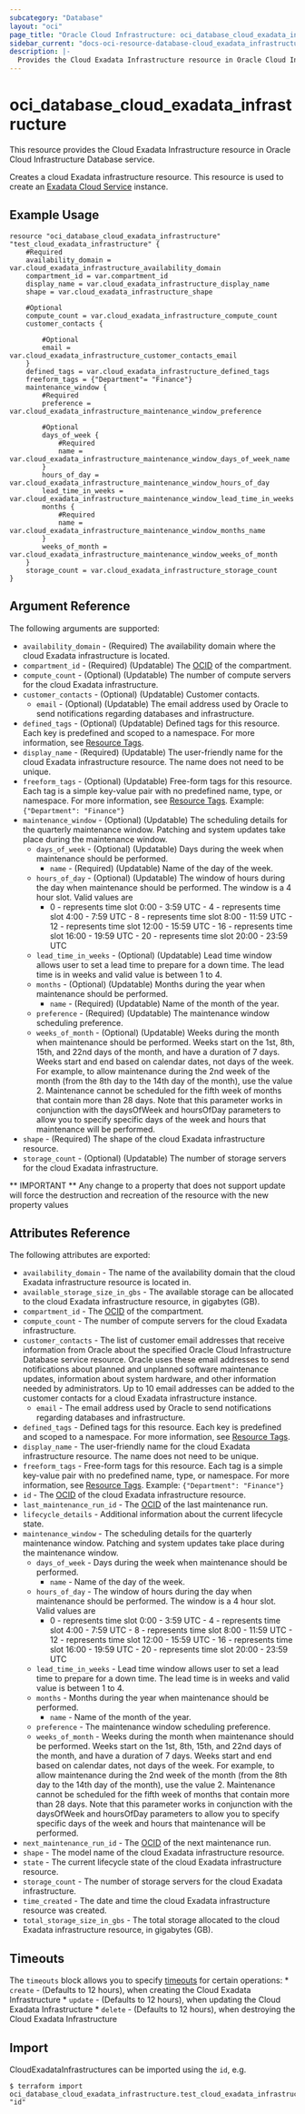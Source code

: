 ```yaml
---
subcategory: "Database"
layout: "oci"
page_title: "Oracle Cloud Infrastructure: oci_database_cloud_exadata_infrastructure"
sidebar_current: "docs-oci-resource-database-cloud_exadata_infrastructure"
description: |-
  Provides the Cloud Exadata Infrastructure resource in Oracle Cloud Infrastructure Database service
---
```


# oci_database_cloud_exadata_infrastructure
This resource provides the Cloud Exadata Infrastructure resource in Oracle Cloud Infrastructure Database service.

Creates a cloud Exadata infrastructure resource. This resource is used to create an [Exadata Cloud Service](https://docs.cloud.oracle.com/iaas/Content/Database/Concepts/exaoverview.htm) instance.


## Example Usage

```hcl
resource "oci_database_cloud_exadata_infrastructure" "test_cloud_exadata_infrastructure" {
	#Required
	availability_domain = var.cloud_exadata_infrastructure_availability_domain
	compartment_id = var.compartment_id
	display_name = var.cloud_exadata_infrastructure_display_name
	shape = var.cloud_exadata_infrastructure_shape

	#Optional
	compute_count = var.cloud_exadata_infrastructure_compute_count
	customer_contacts {

		#Optional
		email = var.cloud_exadata_infrastructure_customer_contacts_email
	}
	defined_tags = var.cloud_exadata_infrastructure_defined_tags
	freeform_tags = {"Department"= "Finance"}
	maintenance_window {
		#Required
		preference = var.cloud_exadata_infrastructure_maintenance_window_preference

		#Optional
		days_of_week {
			#Required
			name = var.cloud_exadata_infrastructure_maintenance_window_days_of_week_name
		}
		hours_of_day = var.cloud_exadata_infrastructure_maintenance_window_hours_of_day
		lead_time_in_weeks = var.cloud_exadata_infrastructure_maintenance_window_lead_time_in_weeks
		months {
			#Required
			name = var.cloud_exadata_infrastructure_maintenance_window_months_name
		}
		weeks_of_month = var.cloud_exadata_infrastructure_maintenance_window_weeks_of_month
	}
	storage_count = var.cloud_exadata_infrastructure_storage_count
}
```

## Argument Reference

The following arguments are supported:

* `availability_domain` - (Required) The availability domain where the cloud Exadata infrastructure is located.
* `compartment_id` - (Required) (Updatable) The [OCID](https://docs.cloud.oracle.com/iaas/Content/General/Concepts/identifiers.htm) of the compartment.
* `compute_count` - (Optional) (Updatable) The number of compute servers for the cloud Exadata infrastructure.
* `customer_contacts` - (Optional) (Updatable) Customer contacts.
	* `email` - (Optional) (Updatable) The email address used by Oracle to send notifications regarding databases and infrastructure.
* `defined_tags` - (Optional) (Updatable) Defined tags for this resource. Each key is predefined and scoped to a namespace. For more information, see [Resource Tags](https://docs.cloud.oracle.com/iaas/Content/General/Concepts/resourcetags.htm). 
* `display_name` - (Required) (Updatable) The user-friendly name for the cloud Exadata infrastructure resource. The name does not need to be unique. 
* `freeform_tags` - (Optional) (Updatable) Free-form tags for this resource. Each tag is a simple key-value pair with no predefined name, type, or namespace. For more information, see [Resource Tags](https://docs.cloud.oracle.com/iaas/Content/General/Concepts/resourcetags.htm).  Example: `{"Department": "Finance"}` 
* `maintenance_window` - (Optional) (Updatable) The scheduling details for the quarterly maintenance window. Patching and system updates take place during the maintenance window. 
	* `days_of_week` - (Optional) (Updatable) Days during the week when maintenance should be performed.
		* `name` - (Required) (Updatable) Name of the day of the week.
	* `hours_of_day` - (Optional) (Updatable) The window of hours during the day when maintenance should be performed. The window is a 4 hour slot. Valid values are
		* 0 - represents time slot 0:00 - 3:59 UTC - 4 - represents time slot 4:00 - 7:59 UTC - 8 - represents time slot 8:00 - 11:59 UTC - 12 - represents time slot 12:00 - 15:59 UTC - 16 - represents time slot 16:00 - 19:59 UTC - 20 - represents time slot 20:00 - 23:59 UTC
	* `lead_time_in_weeks` - (Optional) (Updatable) Lead time window allows user to set a lead time to prepare for a down time. The lead time is in weeks and valid value is between 1 to 4. 
	* `months` - (Optional) (Updatable) Months during the year when maintenance should be performed.
		* `name` - (Required) (Updatable) Name of the month of the year.
	* `preference` - (Required) (Updatable) The maintenance window scheduling preference.
	* `weeks_of_month` - (Optional) (Updatable) Weeks during the month when maintenance should be performed. Weeks start on the 1st, 8th, 15th, and 22nd days of the month, and have a duration of 7 days. Weeks start and end based on calendar dates, not days of the week. For example, to allow maintenance during the 2nd week of the month (from the 8th day to the 14th day of the month), use the value 2. Maintenance cannot be scheduled for the fifth week of months that contain more than 28 days. Note that this parameter works in conjunction with the  daysOfWeek and hoursOfDay parameters to allow you to specify specific days of the week and hours that maintenance will be performed. 
* `shape` - (Required) The shape of the cloud Exadata infrastructure resource. 
* `storage_count` - (Optional) (Updatable) The number of storage servers for the cloud Exadata infrastructure.


** IMPORTANT **
Any change to a property that does not support update will force the destruction and recreation of the resource with the new property values

## Attributes Reference

The following attributes are exported:

* `availability_domain` - The name of the availability domain that the cloud Exadata infrastructure resource is located in.
* `available_storage_size_in_gbs` - The available storage can be allocated to the cloud Exadata infrastructure resource, in gigabytes (GB).
* `compartment_id` - The [OCID](https://docs.cloud.oracle.com/iaas/Content/General/Concepts/identifiers.htm) of the compartment.
* `compute_count` - The number of compute servers for the cloud Exadata infrastructure.
* `customer_contacts` - The list of customer email addresses that receive information from Oracle about the specified Oracle Cloud Infrastructure Database service resource. Oracle uses these email addresses to send notifications about planned and unplanned software maintenance updates, information about system hardware, and other information needed by administrators. Up to 10 email addresses can be added to the customer contacts for a cloud Exadata infrastructure instance. 
	* `email` - The email address used by Oracle to send notifications regarding databases and infrastructure.
* `defined_tags` - Defined tags for this resource. Each key is predefined and scoped to a namespace. For more information, see [Resource Tags](https://docs.cloud.oracle.com/iaas/Content/General/Concepts/resourcetags.htm). 
* `display_name` - The user-friendly name for the cloud Exadata infrastructure resource. The name does not need to be unique.
* `freeform_tags` - Free-form tags for this resource. Each tag is a simple key-value pair with no predefined name, type, or namespace. For more information, see [Resource Tags](https://docs.cloud.oracle.com/iaas/Content/General/Concepts/resourcetags.htm).  Example: `{"Department": "Finance"}` 
* `id` - The [OCID](https://docs.cloud.oracle.com/iaas/Content/General/Concepts/identifiers.htm) of the cloud Exadata infrastructure resource.
* `last_maintenance_run_id` - The [OCID](https://docs.cloud.oracle.com/iaas/Content/General/Concepts/identifiers.htm) of the last maintenance run.
* `lifecycle_details` - Additional information about the current lifecycle state.
* `maintenance_window` - The scheduling details for the quarterly maintenance window. Patching and system updates take place during the maintenance window. 
	* `days_of_week` - Days during the week when maintenance should be performed.
		* `name` - Name of the day of the week.
	* `hours_of_day` - The window of hours during the day when maintenance should be performed. The window is a 4 hour slot. Valid values are
		* 0 - represents time slot 0:00 - 3:59 UTC - 4 - represents time slot 4:00 - 7:59 UTC - 8 - represents time slot 8:00 - 11:59 UTC - 12 - represents time slot 12:00 - 15:59 UTC - 16 - represents time slot 16:00 - 19:59 UTC - 20 - represents time slot 20:00 - 23:59 UTC
	* `lead_time_in_weeks` - Lead time window allows user to set a lead time to prepare for a down time. The lead time is in weeks and valid value is between 1 to 4. 
	* `months` - Months during the year when maintenance should be performed.
		* `name` - Name of the month of the year.
	* `preference` - The maintenance window scheduling preference.
	* `weeks_of_month` - Weeks during the month when maintenance should be performed. Weeks start on the 1st, 8th, 15th, and 22nd days of the month, and have a duration of 7 days. Weeks start and end based on calendar dates, not days of the week. For example, to allow maintenance during the 2nd week of the month (from the 8th day to the 14th day of the month), use the value 2. Maintenance cannot be scheduled for the fifth week of months that contain more than 28 days. Note that this parameter works in conjunction with the  daysOfWeek and hoursOfDay parameters to allow you to specify specific days of the week and hours that maintenance will be performed. 
* `next_maintenance_run_id` - The [OCID](https://docs.cloud.oracle.com/iaas/Content/General/Concepts/identifiers.htm) of the next maintenance run.
* `shape` - The model name of the cloud Exadata infrastructure resource. 
* `state` - The current lifecycle state of the cloud Exadata infrastructure resource.
* `storage_count` - The number of storage servers for the cloud Exadata infrastructure.
* `time_created` - The date and time the cloud Exadata infrastructure resource was created.
* `total_storage_size_in_gbs` - The total storage allocated to the cloud Exadata infrastructure resource, in gigabytes (GB).

## Timeouts

The `timeouts` block allows you to specify [timeouts](https://registry.terraform.io/providers/hashicorp/oci/latest/docs/guides/changing_timeouts) for certain operations:
	* `create` - (Defaults to 12 hours), when creating the Cloud Exadata Infrastructure
	* `update` - (Defaults to 12 hours), when updating the Cloud Exadata Infrastructure
	* `delete` - (Defaults to 12 hours), when destroying the Cloud Exadata Infrastructure


## Import

CloudExadataInfrastructures can be imported using the `id`, e.g.

```
$ terraform import oci_database_cloud_exadata_infrastructure.test_cloud_exadata_infrastructure "id"
```

